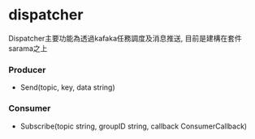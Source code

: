 # dispatcher

Dispatcher主要功能為透過kafaka任務調度及消息推送, 目前是建構在套件sarama之上

### Producer

 - Send(topic, key, data string)

### Consumer

 - Subscribe(topic string, groupID string, callback ConsumerCallback)